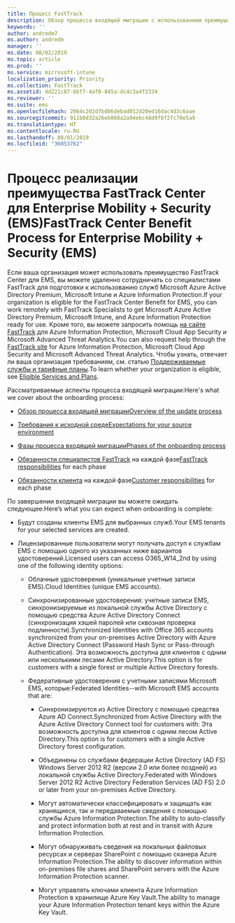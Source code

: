 ```yaml
---
title: Процесс FastTrack
description: Обзор процесса входящей миграции с использованием преимущества FastTrack Center
keywords: ''
author: andredm7
ms.author: andredm
manager: ''
ms.date: 08/02/2019
ms.topic: article
ms.prod: ''
ms.service: microsoft-intune
localization_priority: Priority
ms.collection: FastTrack
ms.assetid: dd221c87-6bf7-4af8-845a-dc4c3a4f2334
ms.reviewer: ''
ms.suite: ems
ms.openlocfilehash: 2064c202d7bd06debad012d20ed16dac4d3c6aae
ms.sourcegitcommit: 911b0d32a26eb068a2a94ebc48d9f8f2fc70e5a9
ms.translationtype: HT
ms.contentlocale: ru-RU
ms.lasthandoff: 08/01/2019
ms.locfileid: "36053762"
---
```

# <a name="fasttrack-center-benefit-process-for-enterprise-mobility--security-ems"></a><span data-ttu-id="e8304-103">Процесс реализации преимущества FastTrack Center для Enterprise Mobility + Security (EMS)</span><span class="sxs-lookup"><span data-stu-id="e8304-103">FastTrack Center Benefit Process for Enterprise Mobility + Security (EMS)</span></span>
<span data-ttu-id="e8304-104">Если ваша организация может использовать преимущество FastTrack Center для EMS, вы можете удаленно сотрудничать со специалистами FastTrack для подготовки к использованию служб Microsoft Azure Active Directory Premium, Microsoft Intune и Azure Information Protection.</span><span class="sxs-lookup"><span data-stu-id="e8304-104">If your organization is eligible for the FastTrack Center Benefit for EMS, you can work remotely with FastTrack Specialists to get Microsoft Azure Active Directory Premium, Microsoft Intune, and Azure Information Protection ready for use.</span></span> <span data-ttu-id="e8304-105">Кроме того, вы можете запросить помощь [на сайте FastTrack](https://www.microsoft.com/fasttrack/microsoft-365/ems) для Azure Information Protection, Microsoft Cloud App Security и Microsoft Advanced Threat Analytics.</span><span class="sxs-lookup"><span data-stu-id="e8304-105">You can also request help through the [FastTrack site](https://www.microsoft.com/fasttrack/microsoft-365/ems) for Azure Information Protection, Microsoft Cloud App Security and Microsoft Advanced Threat Analytics.</span></span> <span data-ttu-id="e8304-106">Чтобы узнать, отвечает ли ваша организация требованиям, см. статью [Поддерживаемые службы и тарифные планы](M365-eligible-services-and-plans.md).</span><span class="sxs-lookup"><span data-stu-id="e8304-106">To learn whether your organization is eligible, see [Eligible Services and Plans](M365-eligible-services-and-plans.md).</span></span>


<span data-ttu-id="e8304-107">Рассматриваемые аспекты процесса входящей миграции:</span><span class="sxs-lookup"><span data-stu-id="e8304-107">Here's what we cover about the onboarding process:</span></span>

-   [<span data-ttu-id="e8304-108">Обзор процесса входящей миграции</span><span class="sxs-lookup"><span data-stu-id="e8304-108">Overview of the update process</span></span>](EMS-fasttrack-benefit-overview.md)

-   [<span data-ttu-id="e8304-109">Требования к исходной среде</span><span class="sxs-lookup"><span data-stu-id="e8304-109">Expectations for your source environment</span></span>](EMS-source-environment-expectations.md)

-   [<span data-ttu-id="e8304-110">Фазы процесса входящей миграции</span><span class="sxs-lookup"><span data-stu-id="e8304-110">Phases of the onboarding process</span></span>](EMS-onboarding-phases.md)

-   <span data-ttu-id="e8304-111">[Обязанности специалистов FastTrack](EMS-fasttrack-responsibilities.md) на каждой фазе</span><span class="sxs-lookup"><span data-stu-id="e8304-111">[FastTrack responsibilities](EMS-fasttrack-responsibilities.md) for each phase</span></span>

-   <span data-ttu-id="e8304-112">[Обязанности клиента](EMS-your-responsibilities.md) на каждой фазе</span><span class="sxs-lookup"><span data-stu-id="e8304-112">[Customer responsibilities](EMS-your-responsibilities.md) for each phase</span></span>

<span data-ttu-id="e8304-113">По завершении входящей миграции вы можете ожидать следующее:</span><span class="sxs-lookup"><span data-stu-id="e8304-113">Here’s what you can expect when onboarding is complete:</span></span>

-   <span data-ttu-id="e8304-114">Будут созданы клиенты EMS для выбранных служб.</span><span class="sxs-lookup"><span data-stu-id="e8304-114">Your EMS tenants for your selected services are created.</span></span>

-   <span data-ttu-id="e8304-115">Лицензированные пользователи могут получать доступ к службам EMS с помощью одного из указанных ниже вариантов удостоверений.</span><span class="sxs-lookup"><span data-stu-id="e8304-115">Licensed users can access O365_W14_2nd by using one of the following identity options:</span></span>

    -   <span data-ttu-id="e8304-116">Облачные удостоверения (уникальные учетные записи EMS).</span><span class="sxs-lookup"><span data-stu-id="e8304-116">Cloud Identities (unique EMS accounts).</span></span>

    -   <span data-ttu-id="e8304-117">Синхронизированные удостоверения: учетные записи EMS, синхронизируемые из локальной службы Active Directory с помощью средства Azure Active Directory Connect (синхронизация хэшей паролей или сквозная проверка подлинности).</span><span class="sxs-lookup"><span data-stu-id="e8304-117">Synchronized Identities with Office 365 accounts synchronized from your on-premises Active Directory with Azure Active Directory Connect (Password Hash Sync or Pass-through Authentication).</span></span> <span data-ttu-id="e8304-118">Эта возможность доступна для клиентов с одним или несколькими лесами Active Directory.</span><span class="sxs-lookup"><span data-stu-id="e8304-118">This option is for customers with a single forest or multiple Active Directory forests.</span></span>

    -   <span data-ttu-id="e8304-119">Федеративные удостоверения с учетными записями Microsoft EMS, которые:</span><span class="sxs-lookup"><span data-stu-id="e8304-119">Federated Identities--with Microsoft EMS accounts that are:</span></span>

        -   <span data-ttu-id="e8304-120">Синхронизируются из Active Directory с помощью средства Azure AD Connect.</span><span class="sxs-lookup"><span data-stu-id="e8304-120">Synchronized from Active Directory with the Azure Active Directory Connect tool for customers with:</span></span> <span data-ttu-id="e8304-121">Эта возможность доступна для клиентов с одним лесом Active Directory.</span><span class="sxs-lookup"><span data-stu-id="e8304-121">This option is for customers with a single Active Directory forest configuration.</span></span>

        -   <span data-ttu-id="e8304-122">Объединены со службами федерации Active Directory (AD FS) Windows Server 2012 R2 (версии 2.0 или более поздней) из локальной службы Active Directory.</span><span class="sxs-lookup"><span data-stu-id="e8304-122">Federated with Windows Server 2012 R2 Active Directory Federation Services (AD FS) 2.0 or later from your on-premises Active Directory.</span></span>

        -   <span data-ttu-id="e8304-123">Могут автоматически классифицировать и защищать как хранящиеся, так и передаваемые сведения с помощью службы Azure Information Protection.</span><span class="sxs-lookup"><span data-stu-id="e8304-123">The ability to auto-classify and protect information both at rest and in transit with Azure Information Protection.</span></span> 

        -   <span data-ttu-id="e8304-124">Могут обнаруживать сведения на локальных файловых ресурсах и серверах SharePoint с помощью сканера Azure Information Protection.</span><span class="sxs-lookup"><span data-stu-id="e8304-124">The ability to discover information within on-premises file shares and SharePoint servers with the Azure Information Protection scanner.</span></span> 

        -   <span data-ttu-id="e8304-125">Могут управлять ключами клиента Azure Information Protection в хранилище Azure Key Vault.</span><span class="sxs-lookup"><span data-stu-id="e8304-125">The ability to manage your Azure Information Protection tenant keys within the Azure Key Vault.</span></span> 
